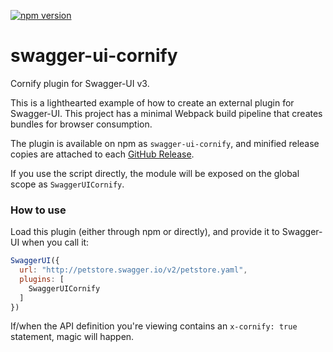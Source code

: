 [![npm version](https://badge.fury.io/js/swagger-ui-cornify.svg)](https://badge.fury.io/js/swagger-ui-cornify)

# swagger-ui-cornify

Cornify plugin for Swagger-UI v3.

This is a lighthearted example of how to create an external plugin for Swagger-UI. This project has a minimal Webpack build pipeline that creates bundles for browser consumption.

The plugin is available on npm as `swagger-ui-cornify`, and minified release copies are attached to each [GitHub Release](https://github.com/shockey/swagger-ui-cornify/releases).

If you use the script directly, the module will be exposed on the global scope as `SwaggerUICornify`.

### How to use

Load this plugin (either through npm or directly), and provide it to Swagger-UI when you call it:

```js
SwaggerUI({
  url: "http://petstore.swagger.io/v2/petstore.yaml",
  plugins: [
    SwaggerUICornify
  ]
})
```

If/when the API definition you're viewing contains an `x-cornify: true` statement, magic will happen.
